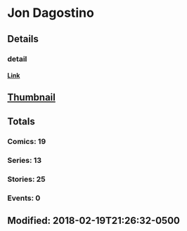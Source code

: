 # Jon  Dagostino 
## Details
### detail
#### [Link](http://marvel.com/comics/creators/2625/jon_dagostino?utm_campaign=apiRef&utm_source=225578a89fc76f3d20fbffda5d17a88d)
## [Thumbnail](http://i.annihil.us/u/prod/marvel/i/mg/b/40/image_not_available.jpg)
## Totals
### Comics: 19
### Series: 13
### Stories: 25
### Events: 0
## Modified: 2018-02-19T21:26:32-0500